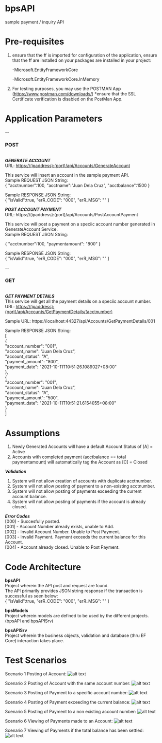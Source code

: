 # bpsAPI
sample payment / inquiry API

# Pre-requisites
1) ensure that the ff is imported 
for configuration of the application, ensure that the ff are installed on your packages are installed in your project:

   -Microsoft.EntityFrameworkCore
   
   -Microsoft.EntityFrameworkCore.InMemory

2) For testing purposes, you may use the POSTMAN App (https://www.postman.com/downloads/) *ensure that the SSL Certificate verification is disabled on the PostMan App.

# Application Parameters
--<h3>POST</h3>
<br>
<b><i>GENERATE ACCOUNT</i></b><br>
URL: <u>https://(ipaddress):(port)/api/Accounts/GenerateAccount</u> <br>

This service will insert an account in the sample payment API.<br>
Sample REQUEST JSON String: <br>
{
  "acctnumber":100,
  "acctname":"Juan Dela Cruz",
  "acctbalance":1500
}

Sample RESPONSE JSON String: <br>
{
    "isValid":true,
    "erR_CODE": "000",
    "erR_MSG": ""
}


<b><i>POST ACCOUNT PAYMENT</i></b><br>
URL: https://(ipaddress):(port)/api/Accounts/PostAccountPayment <br>

This service will post a payment on a speciic account number generated in GenerateAccount Service.<br>
Sample REQUEST JSON String: <br>

{
  "acctnumber":100,
  "paymentamount": "800"
}

Sample RESPONSE JSON String: <br>
{
    "isValid":true,
    "erR_CODE": "000",
    "erR_MSG": ""
}

--<h3>GET</h3>
<br>
<b><i>GET PAYMENT DETAILS</i></b><br>
This service will get all the payment details on a speciic account number.<br>
URL: <u>https://(ipaddress):(port)/api/Accounts/GetPaymentDetails/(acctnumber)</u> <br>

Sample URL:
https://localhost:44327/api/Accounts/GetPaymentDetails/001

Sample RESPONSE JSON String: <br>
[<br>
    { <br>
        "account_number": "001", <br>
        "account_name": "Juan Dela Cruz", <br>
        "account_status": "A", <br>
        "payment_amount": "800", <br>
        "payment_date": "2021-10-11T10:51:26.1089027+08:00" <br>
    }, <br>
    { <br>
        "account_number": "001", <br>
        "account_name": "Juan Dela Cruz", <br>
        "account_status": "A", <br>
        "payment_amount": "500", <br>
        "payment_date": "2021-10-11T10:51:21.6154055+08:00" <br>
    } <br>
] <br>

# Assumptions
1. Newly Generated Accounts will have a default Account Status of [A] = Active
2. Accounts with completed payment (acctbalance == total paymentamount) will automatically tag the Account as [C] = Closed

<b><i>Validation</i></b><br>
1. System will not allow creation of accounts with duplicate acctnumber.
2. System will not allow posting of payment to a non-existing acctnumber.
3. System will not allow posting of payments exceeding the current account balance.
4. System will not allow posting of payments if the account is already closed.

<b><i>Error Codes</i></b><br>
[000] - Succesfully posted. <br>
[001] - Account Number already exists, unable to Add. <br>
[002] - Invalid Account Number. Unable to Post Payment. <br>
[003] - Invalid Payment. Payment exceeds the current balance for this Account. <br>
[004] - Account already closed. Unable to Post Payment.

# Code Architecture <br>
<b>bpsAPI </b><br>
Project wherein the API post and request are found.<br>
The API primarily provides JSON string response if the transaction is successful as seen below:<br>
{
    "isValid":true,
    "erR_CODE": "000",
    "erR_MSG": ""
}


<b>bpsModels </b><br>
Project wherein models are defined to be used by the different projects. (bpsAPI and bpsAPISrv)

<b>bpsAPISrv </b><br>
Project wherein the business objects, validation and database (thru EF Core) interaction takes place.


# Test Scenarios
Scenario 1
Posting of Account:
![alt text](https://github.com/jmestremadura/bpsAPI/blob/master/bpsAPI/_images/1.jpg?raw=true)

Scenario 2
Posting of Account with the same account number:
![alt text](https://github.com/jmestremadura/bpsAPI/blob/master/bpsAPI/_images/2.jpg?raw=true)

Scenario 3
Posting of Payment to a specific account number:
![alt text](https://github.com/jmestremadura/bpsAPI/blob/master/bpsAPI/_images/3.jpg?raw=true)

Scenario 4
Posting of Payment exceeding the current balance:
![alt text](https://github.com/jmestremadura/bpsAPI/blob/master/bpsAPI/_images/4.jpg?raw=true)

Scenario 5
Posting of Payment to a non existing account number:
![alt text](https://github.com/jmestremadura/bpsAPI/blob/master/bpsAPI/_images/5.jpg?raw=true)

Scenario 6
Viewing of Payments made to an Account:
![alt text](https://github.com/jmestremadura/bpsAPI/blob/master/bpsAPI/_images/6.jpg?raw=true)

Scenario 7
Viewing of Payments if the total balance has been settled:
![alt text](https://github.com/jmestremadura/bpsAPI/blob/master/bpsAPI/_images/7.jpg?raw=true)
